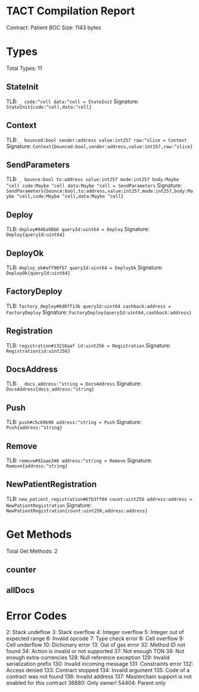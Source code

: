 # TACT Compilation Report
Contract: Patient
BOC Size: 1143 bytes

# Types
Total Types: 11

## StateInit
TLB: `_ code:^cell data:^cell = StateInit`
Signature: `StateInit{code:^cell,data:^cell}`

## Context
TLB: `_ bounced:bool sender:address value:int257 raw:^slice = Context`
Signature: `Context{bounced:bool,sender:address,value:int257,raw:^slice}`

## SendParameters
TLB: `_ bounce:bool to:address value:int257 mode:int257 body:Maybe ^cell code:Maybe ^cell data:Maybe ^cell = SendParameters`
Signature: `SendParameters{bounce:bool,to:address,value:int257,mode:int257,body:Maybe ^cell,code:Maybe ^cell,data:Maybe ^cell}`

## Deploy
TLB: `deploy#946a98b6 queryId:uint64 = Deploy`
Signature: `Deploy{queryId:uint64}`

## DeployOk
TLB: `deploy_ok#aff90f57 queryId:uint64 = DeployOk`
Signature: `DeployOk{queryId:uint64}`

## FactoryDeploy
TLB: `factory_deploy#6d0ff13b queryId:uint64 cashback:address = FactoryDeploy`
Signature: `FactoryDeploy{queryId:uint64,cashback:address}`

## Registration
TLB: `registration#13218aaf id:uint256 = Registration`
Signature: `Registration{id:uint256}`

## DocsAddress
TLB: `_ docs_address:^string = DocsAddress`
Signature: `DocsAddress{docs_address:^string}`

## Push
TLB: `push#c5c69b90 address:^string = Push`
Signature: `Push{address:^string}`

## Remove
TLB: `remove#92aae348 address:^string = Remove`
Signature: `Remove{address:^string}`

## NewPatientRegistration
TLB: `new_patient_registration#6fb3ff04 count:uint256 address:address = NewPatientRegistration`
Signature: `NewPatientRegistration{count:uint256,address:address}`

# Get Methods
Total Get Methods: 2

## counter

## allDocs

# Error Codes
2: Stack undeflow
3: Stack overflow
4: Integer overflow
5: Integer out of expected range
6: Invalid opcode
7: Type check error
8: Cell overflow
9: Cell underflow
10: Dictionary error
13: Out of gas error
32: Method ID not found
34: Action is invalid or not supported
37: Not enough TON
38: Not enough extra-currencies
128: Null reference exception
129: Invalid serialization prefix
130: Invalid incoming message
131: Constraints error
132: Access denied
133: Contract stopped
134: Invalid argument
135: Code of a contract was not found
136: Invalid address
137: Masterchain support is not enabled for this contract
36880: Only owner!
54404: Parent only